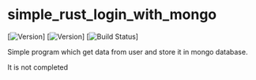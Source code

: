 # simple_rust_login_with_mongo

[![Version](https://img.shields.io/badge/work-in-progress-yellow.svg)]
[![Version](https://img.shields.io/badge/version-0.0.1-blue.svg)]
[![Build Status](https://img.shields.io/badge/build-failing-red.svg)]

Simple program which get data from user and store it in mongo database.

It is not completed
